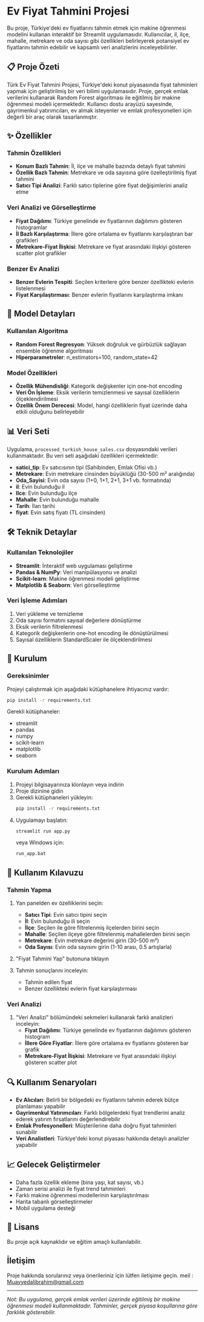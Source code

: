 # Ev Fiyat Tahmini Projesi

Bu proje, Türkiye'deki ev fiyatlarını tahmin etmek için makine öğrenmesi modelini kullanan interaktif bir Streamlit uygulamasıdır. Kullanıcılar, il, ilçe, mahalle, metrekare ve oda sayısı gibi özellikleri belirleyerek potansiyel ev fiyatlarını tahmin edebilir ve kapsamlı veri analizlerini inceleyebilirler.

## 📋 Proje Özeti

Türk Ev Fiyat Tahmini Projesi, Türkiye'deki konut piyasasında fiyat tahminleri yapmak için geliştirilmiş bir veri bilimi uygulamasıdır. Proje, gerçek emlak verilerini kullanarak Random Forest algoritması ile eğitilmiş bir makine öğrenmesi modeli içermektedir. Kullanıcı dostu arayüzü sayesinde, gayrimenkul yatırımcıları, ev almak isteyenler ve emlak profesyonelleri için değerli bir araç olarak tasarlanmıştır.

## ✨ Özellikler

### Tahmin Özellikleri
- **Konum Bazlı Tahmin**: İl, ilçe ve mahalle bazında detaylı fiyat tahmini
- **Özellik Bazlı Tahmin**: Metrekare ve oda sayısına göre özelleştirilmiş fiyat tahmini
- **Satıcı Tipi Analizi**: Farklı satıcı tiplerine göre fiyat değişimlerini analiz etme

### Veri Analizi ve Görselleştirme
- **Fiyat Dağılımı**: Türkiye genelinde ev fiyatlarının dağılımını gösteren histogramlar
- **İl Bazlı Karşılaştırma**: İllere göre ortalama ev fiyatlarını karşılaştıran bar grafikleri
- **Metrekare-Fiyat İlişkisi**: Metrekare ve fiyat arasındaki ilişkiyi gösteren scatter plot grafikler

### Benzer Ev Analizi
- **Benzer Evlerin Tespiti**: Seçilen kriterlere göre benzer özellikteki evlerin listelenmesi
- **Fiyat Karşılaştırması**: Benzer evlerin fiyatlarını karşılaştırma imkanı

## 🧠 Model Detayları

### Kullanılan Algoritma
- **Random Forest Regresyon**: Yüksek doğruluk ve gürbüzlük sağlayan ensemble öğrenme algoritması
- **Hiperparametreler**: n_estimators=100, random_state=42

### Model Özellikleri
- **Özellik Mühendisliği**: Kategorik değişkenler için one-hot encoding
- **Veri Ön İşleme**: Eksik verilerin temizlenmesi ve sayısal özelliklerin ölçeklendirilmesi
- **Özellik Önem Derecesi**: Model, hangi özelliklerin fiyat üzerinde daha etkili olduğunu belirleyebilir

## 📊 Veri Seti

Uygulama, `processed_turkish_house_sales.csv` dosyasındaki verileri kullanmaktadır. Bu veri seti aşağıdaki özellikleri içermektedir:

- **satici_tip**: Ev satıcısının tipi (Sahibinden, Emlak Ofisi vb.)
- **Metrekare**: Evin metrekare cinsinden büyüklüğü (30-500 m² aralığında)
- **Oda_Sayisi**: Evin oda sayısı (1+0, 1+1, 2+1, 3+1 vb. formatında)
- **il**: Evin bulunduğu il
- **Ilce**: Evin bulunduğu ilçe
- **Mahalle**: Evin bulunduğu mahalle
- **Tarih**: İlan tarihi
- **fiyat**: Evin satış fiyatı (TL cinsinden)

## 🛠️ Teknik Detaylar

### Kullanılan Teknolojiler
- **Streamlit**: İnteraktif web uygulaması geliştirme
- **Pandas & NumPy**: Veri manipülasyonu ve analizi
- **Scikit-learn**: Makine öğrenmesi modeli geliştirme
- **Matplotlib & Seaborn**: Veri görselleştirme

### Veri İşleme Adımları
1. Veri yükleme ve temizleme
2. Oda sayısı formatını sayısal değerlere dönüştürme
3. Eksik verilerin filtrelenmesi
4. Kategorik değişkenlerin one-hot encoding ile dönüştürülmesi
5. Sayısal özelliklerin StandardScaler ile ölçeklendirilmesi

## 🚀 Kurulum

### Gereksinimler
Projeyi çalıştırmak için aşağıdaki kütüphanelere ihtiyacınız vardır:

```bash
pip install -r requirements.txt
```

Gerekli kütüphaneler:
- streamlit
- pandas
- numpy
- scikit-learn
- matplotlib
- seaborn

### Kurulum Adımları

1. Projeyi bilgisayarınıza klonlayın veya indirin
2. Proje dizinine gidin
3. Gerekli kütüphaneleri yükleyin:
   ```bash
   pip install -r requirements.txt
   ```
4. Uygulamayı başlatın:
   ```bash
   streamlit run app.py
   ```
   veya Windows için:
   ```bash
   run_app.bat
   ```

## 📱 Kullanım Kılavuzu

### Tahmin Yapma
1. Yan panelden ev özelliklerini seçin:
   - **Satıcı Tipi**: Evin satıcı tipini seçin
   - **İl**: Evin bulunduğu ili seçin
   - **İlçe**: Seçilen ile göre filtrelenmiş ilçelerden birini seçin
   - **Mahalle**: Seçilen ilçeye göre filtrelenmiş mahallelerden birini seçin
   - **Metrekare**: Evin metrekare değerini girin (30-500 m²)
   - **Oda Sayısı**: Evin oda sayısını girin (1-10 arası, 0.5 artışlarla)

2. "Fiyat Tahmini Yap" butonuna tıklayın

3. Tahmin sonuçlarını inceleyin:
   - Tahmin edilen fiyat
   - Benzer özellikteki evlerin fiyat karşılaştırması

### Veri Analizi
1. "Veri Analizi" bölümündeki sekmeleri kullanarak farklı analizleri inceleyin:
   - **Fiyat Dağılımı**: Türkiye genelinde ev fiyatlarının dağılımını gösteren histogram
   - **İllere Göre Fiyatlar**: İllere göre ortalama ev fiyatlarını gösteren bar grafik
   - **Metrekare-Fiyat İlişkisi**: Metrekare ve fiyat arasındaki ilişkiyi gösteren scatter plot

## 🔍 Kullanım Senaryoları

- **Ev Alıcıları**: Belirli bir bölgedeki ev fiyatlarını tahmin ederek bütçe planlaması yapabilir
- **Gayrimenkul Yatırımcıları**: Farklı bölgelerdeki fiyat trendlerini analiz ederek yatırım fırsatlarını değerlendirebilir
- **Emlak Profesyonelleri**: Müşterilerine daha doğru fiyat tahminleri sunabilir
- **Veri Analistleri**: Türkiye'deki konut piyasası hakkında detaylı analizler yapabilir

## 📈 Gelecek Geliştirmeler

- Daha fazla özellik ekleme (bina yaşı, kat sayısı, vb.)
- Zaman serisi analizi ile fiyat trend tahminleri
- Farklı makine öğrenmesi modellerinin karşılaştırılması
- Harita tabanlı görselleştirmeler
- Mobil uygulama desteği

## 📄 Lisans

Bu proje açık kaynaklıdır ve eğitim amaçlı kullanılabilir.

##  İletişim

Proje hakkında sorularınız veya önerileriniz için lütfen iletişime geçin.
meil : Muayyedalibrahim@gmail.com

---

*Not: Bu uygulama, gerçek emlak verileri üzerinde eğitilmiş bir makine öğrenmesi modeli kullanmaktadır. Tahminler, gerçek piyasa koşullarına göre farklılık gösterebilir.*
